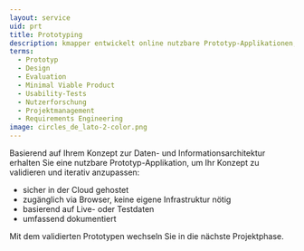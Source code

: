 ```yaml
---
layout: service
uid: prt
title: Prototyping
description: kmapper entwickelt online nutzbare Prototyp-Applikationen, um Konzepte und Ideen zu validieren und iterativ anzupassen
terms: 
  - Prototyp
  - Design
  - Evaluation
  - Minimal Viable Product
  - Usability-Tests
  - Nutzerforschung
  - Projektmanagement
  - Requirements Engineering
image: circles_de_lato-2-color.png
---
```


Basierend auf Ihrem Konzept zur Daten- und Informationsarchitektur erhalten Sie eine nutzbare Prototyp-Applikation, um Ihr Konzept zu validieren und iterativ anzupassen: 

- sicher in der Cloud gehostet 
- zugänglich via Browser, keine eigene Infrastruktur nötig 
- basierend auf Live- oder Testdaten 
- umfassend dokumentiert 

Mit dem validierten Prototypen wechseln Sie in die nächste Projektphase. 
